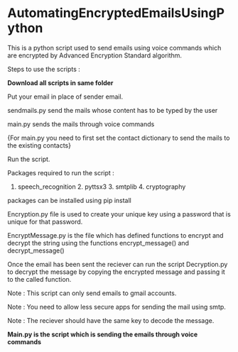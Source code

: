 # AutomatingEncryptedEmailsUsingPython
This is a python script used to send emails using voice commands which are encrypted by Advanced Encryption Standard algorithm.

Steps to use the scripts :

**Download all scripts in same folder**

Put your email in place of sender email.

sendmails.py send the mails whose content has to be typed by the user

main.py sends the mails through voice commands

{For main.py you need to first set the contact dictionary to send the mails to the existing contacts}

Run the script.

Packages required to run the script :

1. speech_recognition 2. pyttsx3 3. smtplib 4. cryptography

packages can be installed using pip install <package-name>

Encryption.py file is used to create your unique key using a password that is unique for that password.

EncryptMessage.py is the file which has defined functions to encrypt and decrypt the string using the functions encrypt_message() and decrypt_message()

Once the email has been sent the reciever can run the script Decryption.py to decrypt the message by copying the encrypted message and passing it to the called function.

Note : This script can only send emails to gmail accounts.

Note : You need to allow less secure apps for sending the mail using smtp.

Note : The reciever should have the same key to decode the message.

**Main.py is the script which is sending the emails through voice commands**
